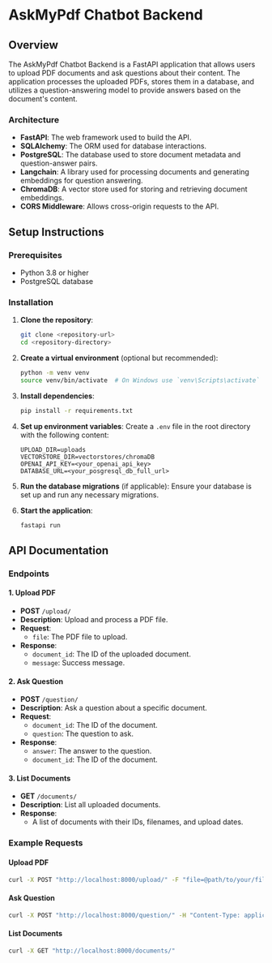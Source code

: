 # AskMyPdf Chatbot Backend

## Overview

The AskMyPdf Chatbot Backend is a FastAPI application that allows users to upload PDF documents and ask questions about their content. The application processes the uploaded PDFs, stores them in a database, and utilizes a question-answering model to provide answers based on the document's content.

### Architecture

- **FastAPI**: The web framework used to build the API.
- **SQLAlchemy**: The ORM used for database interactions.
- **PostgreSQL**: The database used to store document metadata and question-answer pairs.
- **Langchain**: A library used for processing documents and generating embeddings for question answering.
- **ChromaDB**: A vector store used for storing and retrieving document embeddings.
- **CORS Middleware**: Allows cross-origin requests to the API.

## Setup Instructions

### Prerequisites

- Python 3.8 or higher
- PostgreSQL database

### Installation

1. **Clone the repository**:

   ```bash
   git clone <repository-url>
   cd <repository-directory>
   ```

2. **Create a virtual environment** (optional but recommended):

   ```bash
   python -m venv venv
   source venv/bin/activate  # On Windows use `venv\Scripts\activate`
   ```

3. **Install dependencies**:

   ```bash
   pip install -r requirements.txt
   ```

4. **Set up environment variables**:
   Create a `.env` file in the root directory with the following content:

   ```env
   UPLOAD_DIR=uploads
   VECTORSTORE_DIR=vectorstores/chromaDB
   OPENAI_API_KEY=<your_openai_api_key>
   DATABASE_URL=<your_posgresql_db_full_url>
   ```

5. **Run the database migrations** (if applicable):
   Ensure your database is set up and run any necessary migrations.

6. **Start the application**:
   ```bash
   fastapi run
   ```

## API Documentation

### Endpoints

#### 1. Upload PDF

- **POST** `/upload/`
- **Description**: Upload and process a PDF file.
- **Request**:
  - `file`: The PDF file to upload.
- **Response**:
  - `document_id`: The ID of the uploaded document.
  - `message`: Success message.

#### 2. Ask Question

- **POST** `/question/`
- **Description**: Ask a question about a specific document.
- **Request**:
  - `document_id`: The ID of the document.
  - `question`: The question to ask.
- **Response**:
  - `answer`: The answer to the question.
  - `document_id`: The ID of the document.

#### 3. List Documents

- **GET** `/documents/`
- **Description**: List all uploaded documents.
- **Response**:
  - A list of documents with their IDs, filenames, and upload dates.

### Example Requests

#### Upload PDF

```bash
curl -X POST "http://localhost:8000/upload/" -F "file=@path/to/your/file.pdf"
```

#### Ask Question

```bash
curl -X POST "http://localhost:8000/question/" -H "Content-Type: application/json" -d '{"document_id": 1, "question": "What is the main topic of the document?"}'
```

#### List Documents

```bash
curl -X GET "http://localhost:8000/documents/"
```
